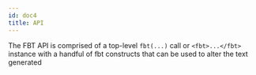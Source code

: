 ```yaml
---
id: doc4
title: API
---
```


The FBT API is comprised of a top-level `fbt(...)` call or `<fbt>...</fbt>` instance with a handful of fbt constructs that can be used to alter the text generated
